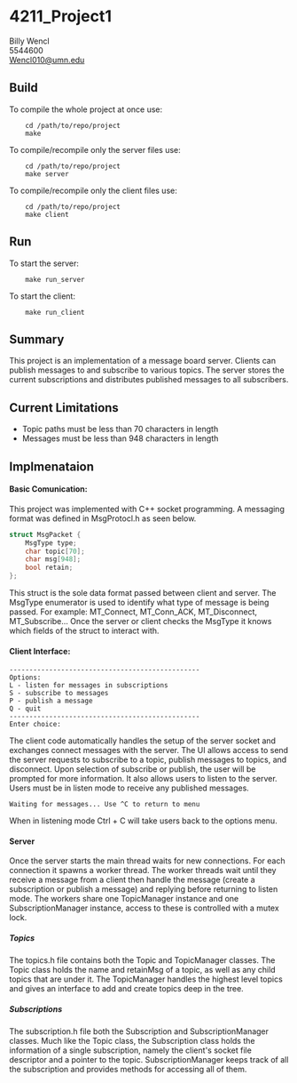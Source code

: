 # 4211_Project1
Billy Wencl  
5544600  
Wencl010@umn.edu  
  
  
## Build
To compile the whole project at once use: 
```
    cd /path/to/repo/project
    make
 ```
  
To compile/recompile only the server files use:
```
    cd /path/to/repo/project
    make server
```
  
To compile/recompile only the client files use:
```
    cd /path/to/repo/project
    make client
```

## Run
To start the server:
```
    make run_server
```

To start the client:
```
    make run_client
```
## Summary
This project is an implementation of a message board server. Clients can publish messages to and subscribe to various topics.  The server stores the current subscriptions and distributes published messages to all subscribers. 

## Current Limitations
- Topic paths must be less than 70 characters in length
- Messages must be less than 948 characters in length

## Implmenataion
#### Basic Comunication:
This project was implemented with C++ socket programming. A messaging format was defined in MsgProtocl.h as seen below.
```c++
struct MsgPacket {
    MsgType type;
    char topic[70];
    char msg[948];
    bool retain;
};
```
This struct is the sole data format passed between client and server. The MsgType enumerator is used to identify what type of message is being passed. For example: MT_Connect, MT_Conn_ACK, MT_Disconnect, MT_Subscribe... Once the server or client checks the MsgType it knows which fields of the struct to interact with.  
  
#### Client Interface:
```
------------------------------------------------
Options: 
L - listen for messages in subscriptions
S - subscribe to messages
P - publish a message
Q - quit
------------------------------------------------
Enter choice:
```
The client code automatically handles the setup of the server socket and exchanges connect messages with the server. The UI allows access to send the server requests to subscribe to a topic, publish messages to topics, and disconnect. Upon selection of subscribe or publish, the user will be prompted for more information. It also allows users to listen to the server. Users must be in listen mode to receive any published messages.
```
Waiting for messages... Use ^C to return to menu
```
When in listening mode Ctrl + C will take users back to the options menu.
#### Server
Once the server starts the main thread waits for new connections. For each connection it spawns a worker thread. The worker threads wait until they receive a message from a client then handle the message (create a subscription or publish a message) and replying before returning to listen mode. The workers share one TopicManager instance and one SubscriptionManager instance, access to these is controlled with a mutex lock. 
##### Topics
The topics.h file contains both the Topic and TopicManager classes. The Topic class holds the name and retainMsg of a topic, as well as any child topics that are under it. The TopicManager handles the highest level topics and gives an interface to add and create topics deep in the tree.
##### Subscriptions
The subscription.h file both the Subscription and SubscriptionManager classes. Much like the Topic class, the Subscription class holds the information of a single subscription, namely the client's socket file descriptor and a pointer to the topic. SubscriptionManager keeps track of all the subscription and provides methods for accessing all of them.

